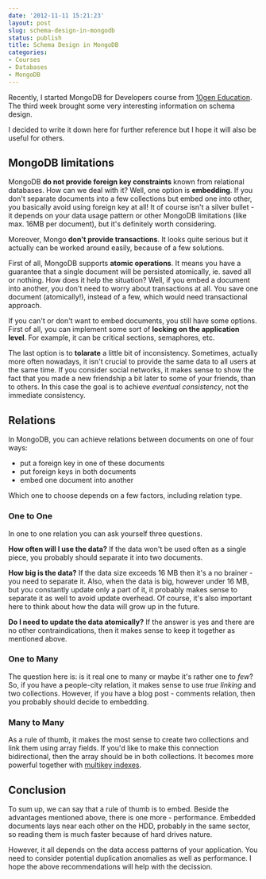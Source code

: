 ```yaml
---
date: '2012-11-11 15:21:23'
layout: post
slug: schema-design-in-mongodb
status: publish
title: Schema Design in MongoDB
categories:
- Courses
- Databases
- MongoDB
---
```


Recently, I started MongoDB for Developers course from [10gen Education](https://education.10gen.com). The third week brought some very interesting information on schema design.

I decided to write it down here for further reference but I hope it will also be useful for others.

## MongoDB limitations

MongoDB **do not provide foreign key constraints** known from relational databases. How can we deal with it? Well, one option is **embedding**. If you don't separate documents into a few collections but embed one into other, you basically avoid using foreign key at all! It of course isn't a silver bullet - it depends on your data usage pattern or other MongoDB limitations (like max. 16MB per document), but it's definitely worth considering.

Moreover, Mongo **don't provide transactions**. It looks quite serious but it actually can be worked around easily, because of a few solutions.

First of all, MongoDB supports **atomic operations**. It means you have a guarantee that a single document will be persisted atomically, ie. saved all or nothing. How does it help the situation? Well, if you embed a document into another, you don't need to worry about transactions at all. You save one document (atomically!), instead of a few, which would need transactional approach.

If you can't or don't want to embed documents, you still have some options. First of all, you can implement some sort of **locking on the application level**. For example, it can be critical sections, semaphores, etc.

The last option is to **tolarate** a little bit of inconsistency. Sometimes, actually more often nowadays, it isn't crucial to provide the same data to all users at the same time. If you consider social networks, it makes sense to show the fact that you made a new friendship a bit later to some of your friends, than to others. In this case the goal is to achieve *eventual consistency*, not the immediate consistency.

## Relations

In MongoDB, you can achieve relations between documents on one of four ways:

 * put a foreign key in one of these documents
 * put foreign keys in both documents
 * embed one document into another

Which one to choose depends on a few factors, including relation type.

### One to One

In one to one relation you can ask yourself three questions.

**How often will I use the data?** If the data won't be used often as a single piece, you probably should separate it into two documents.

**How big is the data?** If the data size exceeds 16 MB then it's a no brainer - you need to separate it. Also, when the data is big, however under 16 MB, but you constantly update only a part of it, it probably makes sense to separate it as well to avoid update overhead. Of course, it's also important here to think about how the data will grow up in the future.

**Do I need to update the data atomically?** If the answer is yes and there are no other contraindications, then it makes sense to keep it together as mentioned above.

### One to Many

The question here is: is it real one to many or maybe it's rather one to *few*? So, if you have a people-city relation, it makes sense to use *true linking* and two collections. However, if you have a blog post - comments relation, then you probably should decide to embedding.

### Many to Many

As a rule of thumb, it makes the most sense to create two collections and link them using array fields. If you'd like to make this connection bidirectional, then the array should be in both collections. It becomes more powerful together with [multikey indexes](http://www.mongodb.org/display/DOCS/Multikeys).

## Conclusion

To sum up, we can say that a rule of thumb is to embed. Beside the advantages mentioned above, there is one more - performance. Embedded documents lays near each other on the HDD, probably in the same sector, so reading them is much faster because of hard drives nature.

However, it all depends on the data access patterns of your application. You need to consider potential duplication anomalies as well as performance. I hope the above recommendations will help with the decission.